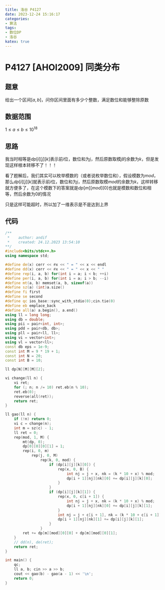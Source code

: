 ```yaml
---
title: 洛谷 P4127
date: 2023-12-24 15:16:17
categories:
- 算法
tags: 
- 数位DP
- 洛谷
katex: true
---
```


# P4127 [AHOI2009] 同类分布

## 题意

给出一个区间$[a, b]$，问你区间里面有多少个整数，满足数位和能够整除原数

## 数据范围

$1 \leq a \leq b \leq 10^{18}$

## 思路

我当时相等是$dp[i][j][k]$表示前$i$位，数位和为$j$，然后原数取模$j$的余数为$k$，但是发现这样根本转移不了！！！

看了题解后，我们其实可以枚举模数的（或者说枚举数位和），假设模数为$mod$，那么$dp[i][j][k]$就表示前$i$位，数位和为$j$，然后原数取模$mod$的余数为$k$，这样转移就方便多了，在这个模数下的答案就是$dp[m][mod][0]$也就是模数和数位和相等，然后余数为$0$的情况

只是这样可能超时，所以加了一维表示是不是达到上界

## 代码
```c++
/**
 *    author: andif
 *    created: 24.12.2023 13:54:10
**/
#include<bits/stdc++.h>
using namespace std;

#define de(x) cerr << #x << " = " << x << endl
#define dd(x) cerr << #x << " = " << x << " "
#define rep(i, a, b) for(int i = a; i < b; ++i)
#define per(i, a, b) for(int i = a; i > b; --i)
#define mt(a, b) memset(a, b, sizeof(a))
#define sz(a) (int)a.size()
#define fi first
#define se second
#define qc ios_base::sync_with_stdio(0);cin.tie(0)
#define eb emplace_back
#define all(a) a.begin(), a.end()
using ll = long long;
using db = double;
using pii = pair<int, int>;
using pdd = pair<db, db>;
using pll = pair<ll, ll>;
using vi = vector<int>;
using vl = vector<ll>;
const db eps = 1e-9;
const int M = 9 * 19 + 1;
const int N = 20;
const int B = 10;

ll dp[N][M][M][2];

vi change(ll n) {
    vi ret;
    for (; n; n /= 10) ret.eb(n % 10);
    ret.eb(0);
    reverse(all(ret));
    return ret;
}

ll gao(ll n) {
    if (!n) return 0;
    vi c = change(n);
    int m = sz(c) - 1;
    ll ret = 0;
    rep(mod, 1, M) {
        mt(dp, 0);
        dp[0][0][0][1] = 1;
        rep(i, 0, m)
            rep(j, 0, M)
                rep(k, 0, mod) {
                    if (dp[i][j][k][0]) {
                        rep(x, 0, B) {
                            int nj = j + x, nk = (k * 10 + x) % mod;
                            dp[i + 1][nj][nk][0] += dp[i][j][k][0];
                        }
                    }
                    if (dp[i][j][k][1]) {
                        rep(x, 0, c[i + 1]) {
                            int nj = j + x, nk = (k * 10 + x) % mod;
                            dp[i + 1][nj][nk][0] += dp[i][j][k][1];
                        }
                        int nj = j + c[i + 1], nk = (k * 10 + c[i + 1]) % mod;
                        dp[i + 1][nj][nk][1] += dp[i][j][k][1];
                    }
                }
        ret += dp[m][mod][0][0] + dp[m][mod][0][1];
    }
    // dd(n), de(ret);
    return ret;
}

int main() {
    qc;
    ll a, b; cin >> a >> b;
    cout << gao(b) - gao(a - 1) << '\n';
    return 0;
}
```
